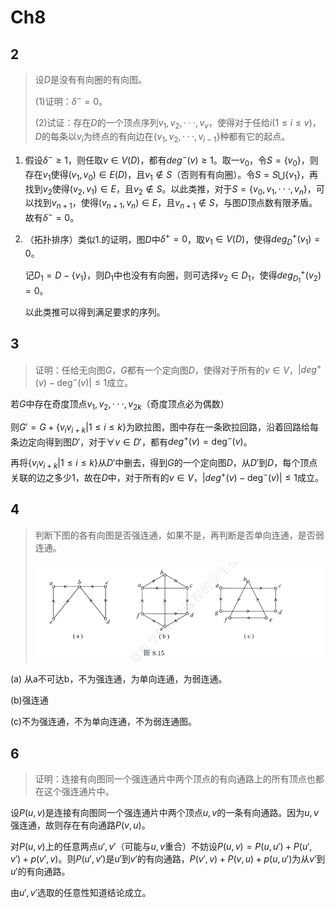# Ch8



## 2

> 设$D$是没有有向圈的有向图。
>
> (1)证明：$\delta^-=0$。
>
> (2)试证：存在$D$的一个顶点序列$v_1,v_2,···,v_v$，使得对于任给$i(1\le i \le v)$，$D$的每条以$v_i$为终点的有向边在$\{v_1,v_2,···,v_{i-1}\}$种都有它的起点。

1. 假设$\delta^-\ge1$，则任取$v\in V(D)$，都有$deg^-(v)\ge1$。取一$v_0$，令$S=\{v_0\}$，则存在$v_1$使得$(v_1,v_0)\in E(D)$，且$v_1\notin S$（否则有有向圈）。令$S=S\bigcup\{v_1\}$，再找到$v_2$使得$(v_2,v_1)\in E$，且$v_2 \notin S$。以此类推，对于$S=\{v_0,v_1,···,v_n\}$，可以找到$v_{n+1}$，使得$(v_{n+1},v_n)\in E$，且$v_{n+1}\notin S$，与图$D$顶点数有限矛盾。故有$\delta^-=0$。

2. （拓扑排序）类似$1.$的证明，图$D$中$\delta^+=0$，取$v_1\in V(D)$，使得$deg_D^+(v_1)=0$。

   记$D_1 = D-\{v_1\}$，则$D_1$中也没有有向圈，则可选择$v_2\in D_1$，使得$deg_{D_1}^+(v_2)=0$。

   以此类推可以得到满足要求的序列。



## 3

>  证明：任给无向图$G$，$G$都有一个定向图$D$，使得对于所有的$v\in V$，$|deg^+(v)-\deg^-(v)|\le 1$成立。

若$G$中存在奇度顶点$v_1,v_2,···,v_{2k}$（奇度顶点必为偶数）

则$G'=G+\{v_iv_{i+k}|1\le i\le k\}$为欧拉图，图中存在一条欧拉回路，沿着回路给每条边定向得到图$D'$，对于$\forall v \in D'$，都有$deg^+(v)=\deg^-(v)$。

再将$\{v_iv_{i+k}|1\le i\le k\}$从$D'$中删去，得到$G$的一个定向图$D$，从$D'$到$D$，每个顶点关联的边之多少1，故在$D$中，对于所有的$v \in V$，$|deg^+(v)-\deg^-(v)|\le 1$成立。



## 4

> 判断下图的各有向图是否强连通，如果不是，再判断是否单向连通，是否弱连通。
>
> ![8.15](.\images\Ch8-4.png)

(a) 从a不可达b，不为强连通，为单向连通，为弱连通。

(b)强连通

(c)不为强连通，不为单向连通，不为弱连通图。



## 6

> 证明：连接有向图同一个强连通片中两个顶点的有向通路上的所有顶点也都在这个强连通片中。

设$P(u,v)$是连接有向图同一个强连通片中两个顶点$u,v$的一条有向通路。因为$u,v$强连通，故则存在有向通路$P(v,u)$。

对$P(u,v)$上的任意两点$u',v'$（可能与$u,v$重合）不妨设$P(u,v)=P(u,u')+P(u',v')+p(v',v)$。则$P(u',v')$是$u'$到$v'$的有向通路，$P(v',v)+P(v,u)+p(u,u')$为从$v'$到$u'$的有向通路。

由$u',v'$选取的任意性知道结论成立。